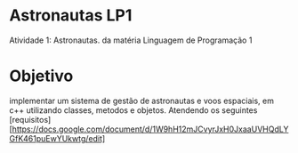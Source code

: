 # Astronautas LP1
Atividade 1: Astronautas. da matéria Linguagem de Programação 1

# Objetivo
implementar um sistema de gestão de astronautas e voos espaciais, em c++ utilizando classes, metodos e objetos. Atendendo os seguintes [requisitos][https://docs.google.com/document/d/1W9hH12mJCvyrJxH0JxaaUVHQdLYGfK461puEwYUkwtg/edit] 


